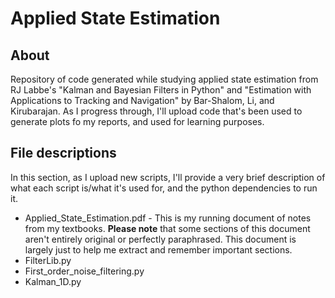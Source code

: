 # Applied State Estimation

## About
Repository of code generated while studying applied state estimation from RJ Labbe's "Kalman and Bayesian Filters in Python" and "Estimation with Applications to Tracking and Navigation" by Bar-Shalom, Li, and Kirubarajan. As I progress through, I'll upload code that's been used to generate plots fo my reports, and used for learning purposes.

## File descriptions
In this section, as I upload new scripts, I'll provide a very brief description of what each script is/what it's used for, and the python dependencies to run it.
- Applied_State_Estimation.pdf - This is my running document of notes from my textbooks. **Please note** that some sections of this document aren't entirely original or perfectly paraphrased. This document is largely just to help me extract and remember important sections.
- FilterLib.py
- First_order_noise_filtering.py
- Kalman_1D.py
